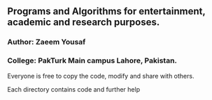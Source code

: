 ## Programs and Algorithms for entertainment, academic and research purposes.
### Author: Zaeem Yousaf
### College: PakTurk Main campus Lahore, Pakistan.

Everyone is free to copy the code, modify and share with others.

Each directory contains code and further help
